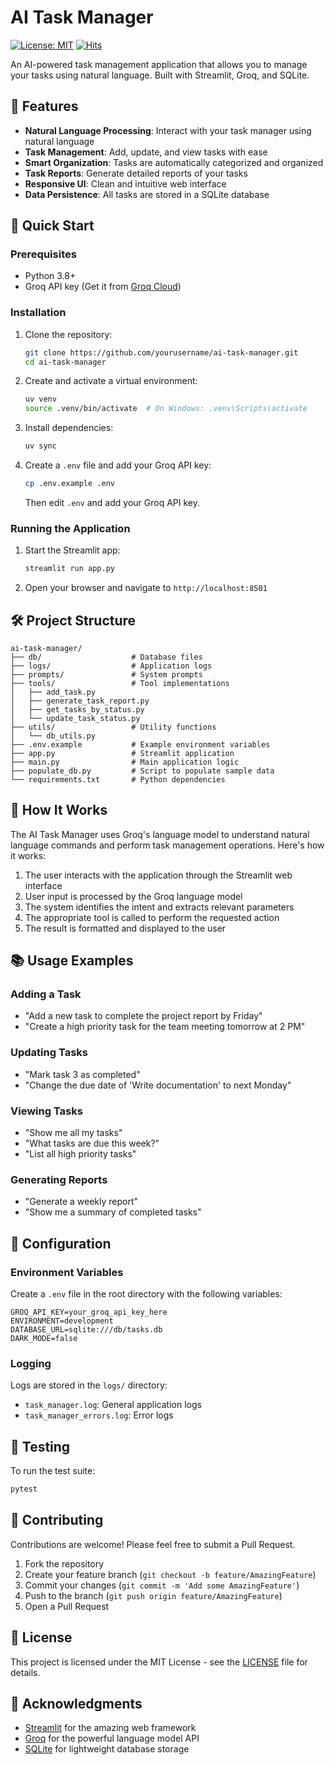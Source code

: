 # AI Task Manager

[![License: MIT](https://img.shields.io/badge/License-MIT-yellow.svg)](https://opensource.org/licenses/MIT) [![Hits](https://hits.sh/github.com/Bakar31/ai-task-manager.svg)](https://hits.sh/github.com/Bakar31/ai-task-manager/)

An AI-powered task management application that allows you to manage your tasks using natural language. Built with Streamlit, Groq, and SQLite.

## 🌟 Features

- **Natural Language Processing**: Interact with your task manager using natural language
- **Task Management**: Add, update, and view tasks with ease
- **Smart Organization**: Tasks are automatically categorized and organized
- **Task Reports**: Generate detailed reports of your tasks
- **Responsive UI**: Clean and intuitive web interface
- **Data Persistence**: All tasks are stored in a SQLite database

## 🚀 Quick Start

### Prerequisites

- Python 3.8+
- Groq API key (Get it from [Groq Cloud](https://console.groq.com/))

### Installation

1. Clone the repository:
   ```bash
   git clone https://github.com/yourusername/ai-task-manager.git
   cd ai-task-manager
   ```

2. Create and activate a virtual environment:
   ```bash
   uv venv
   source .venv/bin/activate  # On Windows: .venv\Scripts\activate
   ```

3. Install dependencies:
   ```bash
   uv sync
   ```

4. Create a `.env` file and add your Groq API key:
   ```bash
   cp .env.example .env
   ```
   Then edit `.env` and add your Groq API key.

### Running the Application

1. Start the Streamlit app:
   ```bash
   streamlit run app.py
   ```

2. Open your browser and navigate to `http://localhost:8501`

## 🛠️ Project Structure

```
ai-task-manager/
├── db/                    # Database files
├── logs/                  # Application logs
├── prompts/               # System prompts
├── tools/                 # Tool implementations
│   ├── add_task.py
│   ├── generate_task_report.py
│   ├── get_tasks_by_status.py
│   └── update_task_status.py
├── utils/                 # Utility functions
│   └── db_utils.py
├── .env.example           # Example environment variables
├── app.py                 # Streamlit application
├── main.py                # Main application logic
├── populate_db.py         # Script to populate sample data
└── requirements.txt       # Python dependencies
```

## 🤖 How It Works

The AI Task Manager uses Groq's language model to understand natural language commands and perform task management operations. Here's how it works:

1. The user interacts with the application through the Streamlit web interface
2. User input is processed by the Groq language model
3. The system identifies the intent and extracts relevant parameters
4. The appropriate tool is called to perform the requested action
5. The result is formatted and displayed to the user

## 📚 Usage Examples

### Adding a Task
- "Add a new task to complete the project report by Friday"
- "Create a high priority task for the team meeting tomorrow at 2 PM"

### Updating Tasks
- "Mark task 3 as completed"
- "Change the due date of 'Write documentation' to next Monday"

### Viewing Tasks
- "Show me all my tasks"
- "What tasks are due this week?"
- "List all high priority tasks"

### Generating Reports
- "Generate a weekly report"
- "Show me a summary of completed tasks"

## 🔧 Configuration

### Environment Variables

Create a `.env` file in the root directory with the following variables:

```
GROQ_API_KEY=your_groq_api_key_here
ENVIRONMENT=development
DATABASE_URL=sqlite:///db/tasks.db
DARK_MODE=false
```

### Logging

Logs are stored in the `logs/` directory:
- `task_manager.log`: General application logs
- `task_manager_errors.log`: Error logs

## 🧪 Testing

To run the test suite:

```bash
pytest
```

## 🤝 Contributing

Contributions are welcome! Please feel free to submit a Pull Request.

1. Fork the repository
2. Create your feature branch (`git checkout -b feature/AmazingFeature`)
3. Commit your changes (`git commit -m 'Add some AmazingFeature'`)
4. Push to the branch (`git push origin feature/AmazingFeature`)
5. Open a Pull Request

## 📄 License

This project is licensed under the MIT License - see the [LICENSE](LICENSE) file for details.

## 🙏 Acknowledgments

- [Streamlit](https://streamlit.io/) for the amazing web framework
- [Groq](https://groq.com/) for the powerful language model API
- [SQLite](https://www.sqlite.org/) for lightweight database storage

